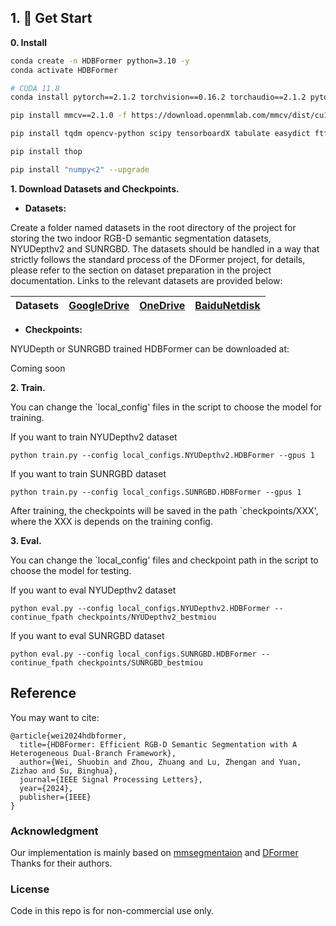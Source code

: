 ## 1. 🚀 Get Start

**0. Install**

```bash
conda create -n HDBFormer python=3.10 -y  
conda activate HDBFormer 

# CUDA 11.8
conda install pytorch==2.1.2 torchvision==0.16.2 torchaudio==2.1.2 pytorch-cuda=11.8 -c pytorch -c nvidia

pip install mmcv==2.1.0 -f https://download.openmmlab.com/mmcv/dist/cu118/torch2.1.0/index.html

pip install tqdm opencv-python scipy tensorboardX tabulate easydict ftfy regex

pip install thop

pip install "numpy<2" --upgrade

```


**1. Download Datasets and Checkpoints.**



- **Datasets:** 

Create a folder named datasets in the root directory of the project for storing the two indoor RGB-D semantic segmentation datasets, NYUDepthv2 and SUNRGBD. The datasets should be handled in a way that strictly follows the standard process of the DFormer project, for details, please refer to the section on dataset preparation in the project documentation. Links to the relevant datasets are provided below:

| Datasets | [GoogleDrive](https://drive.google.com/drive/folders/1RIa9t7Wi4krq0YcgjR3EWBxWWJedrYUl?usp=sharing) | [OneDrive](https://mailnankaieducn-my.sharepoint.com/:f:/g/personal/bowenyin_mail_nankai_edu_cn/EqActCWQb_pJoHpxvPh4xRgBMApqGAvUjid-XK3wcl08Ug?e=VcIVob) | [BaiduNetdisk](https://pan.baidu.com/s/1-CEL88wM5DYOFHOVjzRRhA?pwd=ij7q) | 
|:---: |:---:|:---:|:---:|




- **Checkpoints:** 

 NYUDepth or SUNRGBD trained HDBFormer can be downloaded at:

Coming soon



**2. Train.**

You can change the `local_config' files in the script to choose the model for training. 

If you want to train NYUDepthv2 dataset
```
python train.py --config local_configs.NYUDepthv2.HDBFormer --gpus 1
```
If you want to train SUNRGBD dataset
```
python train.py --config local_configs.SUNRGBD.HDBFormer --gpus 1
```
After training, the checkpoints will be saved in the path `checkpoints/XXX', where the XXX is depends on the training config.


**3. Eval.**

You can change the `local_config' files and checkpoint path in the script to choose the model for testing. 

If you want to eval NYUDepthv2 dataset
```
python eval.py --config local_configs.NYUDepthv2.HDBFormer --continue_fpath checkpoints/NYUDepthv2_bestmiou
```
If you want to eval SUNRGBD dataset
```
python eval.py --config local_configs.SUNRGBD.HDBFormer --continue_fpath checkpoints/SUNRGBD_bestmiou
```


## Reference
You may want to cite:
```
@article{wei2024hdbformer,
  title={HDBFormer: Efficient RGB-D Semantic Segmentation with A Heterogeneous Dual-Branch Framework},
  author={Wei, Shuobin and Zhou, Zhuang and Lu, Zhengan and Yuan, Zizhao and Su, Binghua},
  journal={IEEE Signal Processing Letters},
  year={2024},
  publisher={IEEE}
}
```


### Acknowledgment

Our implementation is mainly based on [mmsegmentaion](https://github.com/open-mmlab/mmsegmentation/tree/v0.24.1) and [DFormer](https://github.com/VCIP-RGBD/DFormer)   Thanks for their authors.



### License

Code in this repo is for non-commercial use only.
